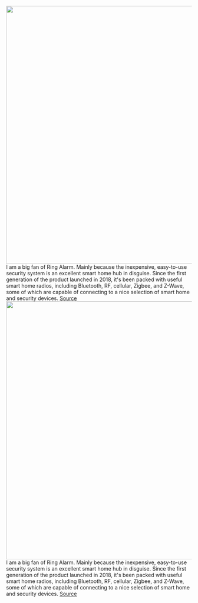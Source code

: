 <img src='https://cdn.vox-cdn.com/thumbor/mKrwWQjTmKdixQYcmvNu2smILJc=/0x0:2040x1360/1200x675/filters:focal(1053x755:1379x1081)/cdn.vox-cdn.com/uploads/chorus_image/image/70188696/jtuohy_211123_4886_0021.0.jpg' width='700px' /><br/>
I am a big fan of Ring Alarm. Mainly because the inexpensive, easy-to-use security system is an excellent smart home hub in disguise. Since the first generation of the product launched in 2018, it's been packed with useful smart home radios, including Bluetooth, RF, cellular, Zigbee, and Z-Wave, some of which are capable of connecting to a nice selection of smart home and security devices.
<a href='https://www.theverge.com/22798830/ring-alarm-pro-review-smart-home-security-alexa'> Source <a/><img src='https://cdn.vox-cdn.com/thumbor/mKrwWQjTmKdixQYcmvNu2smILJc=/0x0:2040x1360/1200x675/filters:focal(1053x755:1379x1081)/cdn.vox-cdn.com/uploads/chorus_image/image/70188696/jtuohy_211123_4886_0021.0.jpg' width='700px' /><br/>
I am a big fan of Ring Alarm. Mainly because the inexpensive, easy-to-use security system is an excellent smart home hub in disguise. Since the first generation of the product launched in 2018, it's been packed with useful smart home radios, including Bluetooth, RF, cellular, Zigbee, and Z-Wave, some of which are capable of connecting to a nice selection of smart home and security devices.
<a href='https://www.theverge.com/22798830/ring-alarm-pro-review-smart-home-security-alexa'> Source <a/>